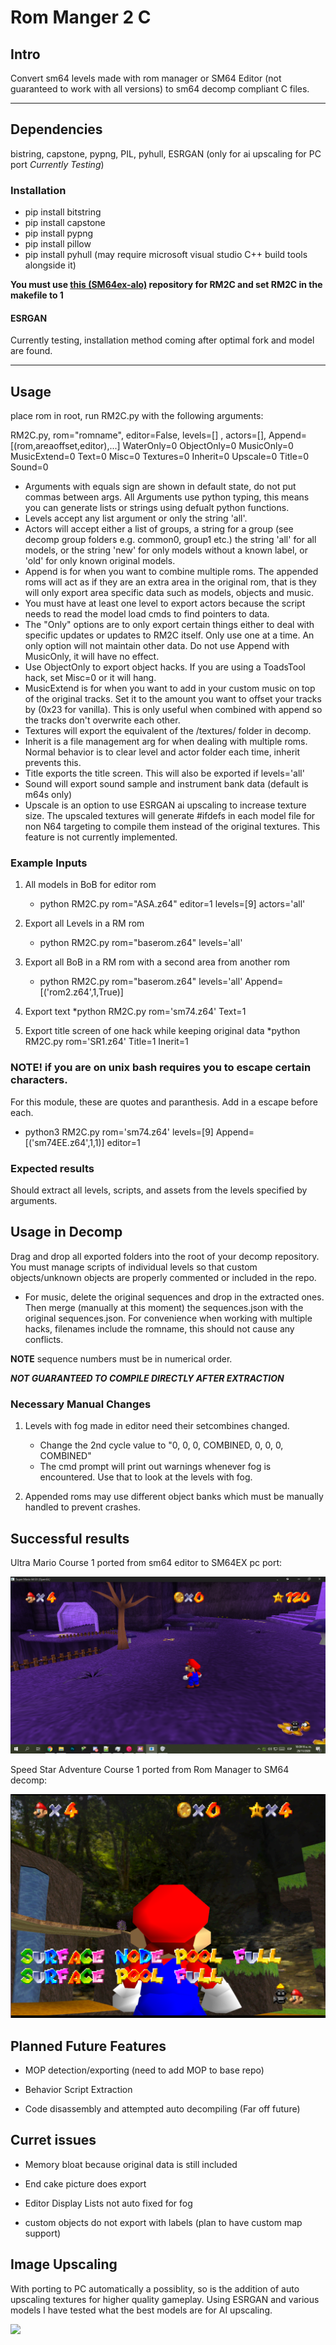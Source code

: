 # Rom Manger 2 C

## Intro

Convert sm64 levels made with rom manager or SM64 Editor (not guaranteed to work with all versions) to sm64 decomp compliant C files.

------------------------------------------------------------------

## Dependencies

bistring, capstone, pypng, PIL, pyhull, ESRGAN (only for ai upscaling for PC port *Currently Testing*)

### Installation

* pip install bitstring
* pip install capstone
* pip install pypng
* pip install pillow
* pip install pyhull (may require microsoft visual studio C++ build tools alongside it)

<b> You must use <a href="https://github.com/jesusyoshi54/sm64ex-alo">this (SM64ex-alo)</a> repository for RM2C and set RM2C in the makefile to 1</b>

#### ESRGAN
Currently testing, installation method coming after optimal fork and model are found.

------------------------------------------------------------------

## Usage

place rom in root, run RM2C.py with the following arguments:

RM2C.py, rom="romname", editor=False, levels=[] , actors=[], Append=[(rom,areaoffset,editor),...] WaterOnly=0 ObjectOnly=0 MusicOnly=0 MusicExtend=0 Text=0 Misc=0 Textures=0 Inherit=0 Upscale=0 Title=0 Sound=0

 - Arguments with equals sign are shown in default state, do not put commas between args. All Arguments use python typing, this means you can generate lists or strings using defualt python functions.
 - Levels accept any list argument or only the string 'all'.
 - Actors will accept either a list of groups, a string for a group (see decomp group folders e.g. common0, group1 etc.) the string 'all' for all models, or the string 'new' for only models without a known label, or 'old' for only known original models.
 - Append is for when you want to combine multiple roms. The appended roms will act as if they are an extra area in the original rom, that is they will only export area specific data such as models, objects and music.
 - You must have at least one level to export actors because the script needs to read the model load cmds to find pointers to data.
 - The "Only" options are to only export certain things either to deal with specific updates or updates to RM2C itself. Only use one at a time. An only option will not maintain other data. Do not use Append with MusicOnly, it will have no effect.
 - Use ObjectOnly to export object hacks. If you are using a ToadsTool hack, set Misc=0 or it will hang.
 - MusicExtend is for when you want to add in your custom music on top of the original tracks. Set it to the amount you want to offset your tracks by (0x23 for vanilla). This is only useful when combined with append so the tracks don't overwrite each other.
 - Textures will export the equivalent of the /textures/ folder in decomp.
 - Inherit is a file management arg for when dealing with multiple roms. Normal behavior is to clear level and actor folder each time, inherit prevents this.
 - Title exports the title screen. This will also be exported if levels='all'
 - Sound will export sound sample and instrument bank data (default is m64s only)
 - Upscale is an option to use ESRGAN ai upscaling to increase texture size. The upscaled textures will generate #ifdefs in each model file for non N64 targeting to compile them instead of the original textures. This feature is not currently implemented.

### Example Inputs


1. All models in BoB for editor rom
	* python RM2C.py rom="ASA.z64" editor=1 levels=[9] actors='all'

2. Export all Levels in a RM rom
	* python RM2C.py rom="baserom.z64" levels='all'

3. Export all BoB in a RM rom with a second area from another rom
	* python RM2C.py rom="baserom.z64" levels='all' Append=[('rom2.z64',1,True)]

4. Export text
	*python RM2C.py rom='sm74.z64' Text=1
	
4. Export title screen of one hack while keeping original data
	*python RM2C.py rom='SR1.z64' Title=1 Inerit=1


### NOTE! if you are on unix bash requires you to escape certain characters.
For this module, these are quotes and paranthesis. Add in a escape before each.

* python3 RM2C.py rom=\'sm74.z64\' levels=[9] Append=[\(\'sm74EE.z64\',1,1\)] editor=1

### Expected results
Should extract all levels, scripts, and assets from the levels specified by arguments.

## Usage in Decomp
Drag and drop all exported folders into the root of your decomp repository.
You must manage scripts of individual levels so that custom objects/unknown objects
are properly commented or included in the repo. 

 * For music, delete the original sequences and drop in the extracted ones. Then merge (manually at this moment) the sequences.json with the original sequences.json. For convenience when working with multiple hacks, filenames include the romname, this should not cause any conflicts.
 

**NOTE** sequence numbers must be in numerical order.

***NOT GUARANTEED TO COMPILE DIRECTLY AFTER EXTRACTION***

### Necessary Manual Changes

1. Levels with fog made in editor need their setcombines changed.
	* Change the 2nd cycle value to "0, 0, 0, COMBINED, 0, 0, 0, COMBINED"
	* The cmd prompt will print out warnings whenever fog is encountered. Use that to look at the levels with fog.

2. Appended roms may use different object banks which must be manually handled to prevent crashes.


## Successful results
Ultra Mario Course 1 ported from sm64 editor to SM64EX pc port:

<img src="Extra Resources/UltraMarioPC.png">

Speed Star Adventure Course 1 ported from Rom Manager to SM64 decomp:

<img src="Extra Resources/SSAEmu.png">

## Planned Future Features

* MOP detection/exporting (need to add MOP to base repo)

* Behavior Script Extraction

* Code disassembly and attempted auto decompiling (Far off future)


## Curret issues

* Memory bloat because original data is still included

* End cake picture does export

* Editor Display Lists not auto fixed for fog

* custom objects do not export with labels (plan to have custom map support)

## Image Upscaling

With porting to PC automatically a possiblity, so is the addition of auto upscaling textures for higher quality gameplay. Using ESRGAN and various models I have tested what the best models are for AI upscaling.

<img src="Extra Resources/ESRGAN Comparison.png">